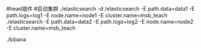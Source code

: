 #head插件
#启动集群
./elasticsearch -d
/elasticsearch -E path.data=data1 -E path.logs=log1 -E node.name=node1 -E cluster.name=msb_teach
./elasticsearch -E path.data=data2 -E path.logs=log2 -E node.name=node2 -E cluster.name=msb_teach

./kibana


